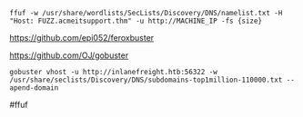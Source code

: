 ````shell
ffuf -w /usr/share/wordlists/SecLists/Discovery/DNS/namelist.txt -H "Host: FUZZ.acmeitsupport.thm" -u http://MACHINE_IP -fs {size}
````



https://github.com/epi052/feroxbuster

https://github.com/OJ/gobuster

```shell
gobuster vhost -u http://inlanefreight.htb:56322 -w /usr/share/seclists/Discovery/DNS/subdomains-top1million-110000.txt --apend-domain
```

#ffuf 
